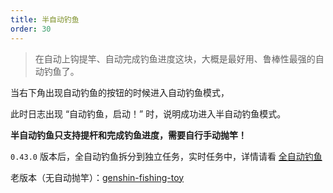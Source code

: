 ```yaml
---
title: 半自动钓鱼
order: 30
---
```


> 在自动上钩提竿、自动完成钓鱼进度这块，大概是最好用、鲁棒性最强的自动钓鱼了。

当右下角出现自动钓鱼的按钮的时候进入自动钓鱼模式，

此时日志出现 “自动钓鱼，启动！” 时，说明成功进入半自动钓鱼模式。

**半自动钓鱼只支持提杆和完成钓鱼进度，需要自行手动抛竿！**

`0.43.0` 版本后，全自动钓鱼拆分到独立任务，实时任务中，详情请看 [全自动钓鱼](/feats/task/fish.html)

老版本（无自动抛竿）：[genshin-fishing-toy](https://github.com/babalae/genshin-fishing-toy)

